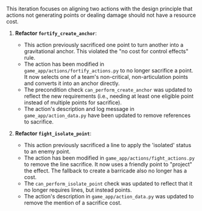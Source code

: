 This iteration focuses on aligning two actions with the design principle that actions not generating points or dealing damage should not have a resource cost.

1.  **Refactor `fortify_create_anchor`**:
    *   This action previously sacrificed one point to turn another into a gravitational anchor. This violated the "no cost for control effects" rule.
    *   The action has been modified in `game_app/actions/fortify_actions.py` to no longer sacrifice a point. It now selects one of a team's non-critical, non-articulation points and converts it into an anchor directly.
    *   The precondition check `can_perform_create_anchor` was updated to reflect the new requirements (i.e., needing at least one eligible point instead of multiple points for sacrifice).
    *   The action's description and log message in `game_app/action_data.py` have been updated to remove references to sacrifice.

2.  **Refactor `fight_isolate_point`**:
    *   This action previously sacrificed a line to apply the 'isolated' status to an enemy point.
    *   The action has been modified in `game_app/actions/fight_actions.py` to remove the line sacrifice. It now uses a friendly point to "project" the effect. The fallback to create a barricade also no longer has a cost.
    *   The `can_perform_isolate_point` check was updated to reflect that it no longer requires lines, but instead points.
    *   The action's description in `game_app/action_data.py` was updated to remove the mention of a sacrifice cost.